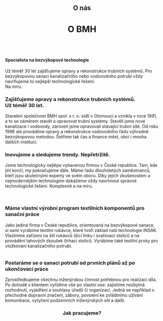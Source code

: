 <header class="page-header page-header--centered">
    <h2 class="page-header__subtitle">O nás</h2>
    <h1 class="page-header__title">O BMH</h1>
</header>

<section class="section section--wide section--centered">
<div class="info-box info-box--image-left info-box--blue info-box--image-small">
    <img class="info-box__img" src="/img/o-nas/1.png" alt=""/>
    <main class="info-box__content">
        <h4 class="info-box__content__header">Specialista na bezvýkopové technologie</h4>
        <p class="info-box__content__text">Už téměř 30 let zajišťujeme opravy a rekonstrukce trubních systémů. Pro bezvýkopovou sanaci kanalizačního nebo vodovodního potrubí vždy navrhujeme to nejlepší technologické řešení.<br/>Na míru.</p>
    </main>
</div>
</section>

<section class="page-paragraph">
    <main class="page-paragraph__content">
        <h3 class="page-paragraph__header">Zajišťujeme opravy a rekonstrukce trubních systémů.<br/>Už téměř 30 let.</h3>
        <p class="page-paragraph__text">
        Stavební společnost BMH spol. s r. o. sídlí v Olomouci a vznikla v roce 1991, a to se záměrem stavět a opravovat trubní systémy. Stavěli jsme nové kanalizace i vodovody, zároveň jsme opravovali stávající trubní sítě. Od roku 1996 ale provádíme opravy a rekonstrukce vodovodního řádu výhradně bezvýkopovou metodou. Šetříme tak čas a finance měst, obcí i mnoha dalších institucí.
        </p>
    </main>
</section>

<section class="page-paragraph">
    <main class="page-paragraph__content">
        <h3 class="page-paragraph__header">Inovujeme a sledujeme trendy. Nepřetržitě.</h3>
        <p class="page-paragraph__text">
        Jsme technologicky nejlépe vybavenou firmou v České republice. Tam, kde jiní končí, my pokračujeme dále. Máme řadu dlouholetých zaměstnanců, kteří jsou skutečnými experty ve svém oboru. Díky jejich zkušenostem a nejmodernějším technologiím dokážeme vždy navrhnout správné technologické řešení. Komplexně a na míru.
        </p>
    </main>
</section>

<section class="image-preview image-preview--double">
    <main class="image-preview__content">
        <img class="image-preview__img" src="/img/o-nas/2.png" alt=""/>
        <img class="image-preview__img" src="/img/o-nas/3.png" alt=""/>
    </main>
</section>

<section class="page-paragraph">
    <main class="page-paragraph__content">
        <h3 class="page-paragraph__header">Máme vlastní výrobní program textilních komponentů pro sanační práce</h3>
        <p class="page-paragraph__text">
        Jako jediná firma v České republice, orientovaná na bezvýkopové sanace, si sami vyrábíme textilní rukávce, které tvoří základ naší technologie INSAK. Vlastníme zařízení na šití rukávců (šicí linku i svařovací stolici) a na provádění tahových zkoušek (trhací stolici). Vyrábíme také textilní prvky pro vložkování kanalizačního potrubí.
        </p>
    </main>
</section>

<section class="image-preview image-preview--single">
    <main class="image-preview__content">
        <img class="image-preview__img" src="/img/o-nas/4.png" alt=""/>
    </main>
</section>

<section class="page-paragraph">
    <main class="page-paragraph__content">
        <h3 class="page-paragraph__header">Postaráme se o sanaci potrubí od prvních plánů až po ukončovací práce</h3>
        <p class="page-paragraph__text">
        Zprostředkujeme všechnu inženýrskou činnost potřebnou pro realizaci díla. Po dohodě s klientem vyřídíme vše po vlastní ose: zajistíme nezbytná rozhodnutí, vyjádření a souhlasy úřadů či organizací. Jedná se například o přechodné dopravní značení, zábory, povolení ke zvláštnímu užívání komunikace, vytyčení podzemních inženýrských sítí a další.</p>
    </main>
</section>

<section class="section section--wide section--gray section--centered proc-zvolit-bezvykopovou-metodu">
    <header class="section__header header--small">
        <h3 class="section__title title--small">Jak pracujeme?</h3>
    </header>
    <main class="section__content why-boxes why-boxes--six">
        <WhyBox title="Pečlivě prozkoumáme lokaci a objektivně popíšeme situaci." text="" imageUrl="/img/why-precise.svg"/>
        <WhyBox title="Navrhneme individuální řešení s ohledem na specifika zakázky." text="" imageUrl="/img/why-individual.svg"/>
        <WhyBox title="Stanovíme reálný termín, v němž zakázku dokončíme." text="" imageUrl="/img/why-real.svg"/>
        <WhyBox title="Dílo dodáme v odpovídající kvalitě i v dohodnutém termínu." text="" imageUrl="/img/why-quality.svg"/>
        <WhyBox title="Naši klienti vědí, že je na nás 100% spolehnutí." text="" imageUrl="/img/why-besure.svg"/>
        <WhyBox title="Působíme po celé České republice a máme 
tržní ceny." text="" imageUrl="/img/why-wholecountry.svg"/>
    </main>
</section>

<ReferencesSection/>

<!-- <BlogPreviewSection/> -->

<Contact />
